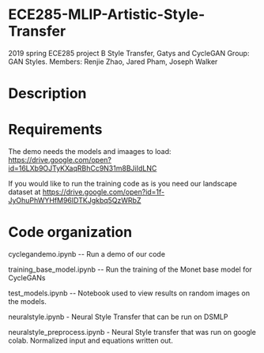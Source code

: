 # ECE285-MLIP-Artistic-Style-Transfer
2019 spring ECE285 project B Style Transfer, Gatys and CycleGAN
Group: GAN Styles.
Members: Renjie Zhao, Jared Pham, Joseph Walker


Description
===========



Requirements
============
The demo needs the models and imaages to load:
https://drive.google.com/open?id=16LXb9OJTyKXaqRBhCc9N31m8BJiIdLNC

If you would like to run the training code as is you need our landscape dataset at 
https://drive.google.com/open?id=1f-JyOhuPhWYHfM96IDTKJgkbq5QzWRbZ

Code organization
=================
cyclegandemo.ipynb -- Run a demo of our code 

training_base_model.ipynb -- Run the training of the Monet base model for CycleGANs

test_models.ipynb -- Notebook used to view results on random images on the models. 

neuralstyle.ipynb - Neural Style Transfer that can be run on DSMLP

neuralstyle_preprocess.ipynb - Neural Style transfer that was run on google colab. Normalized input and equations written out.

